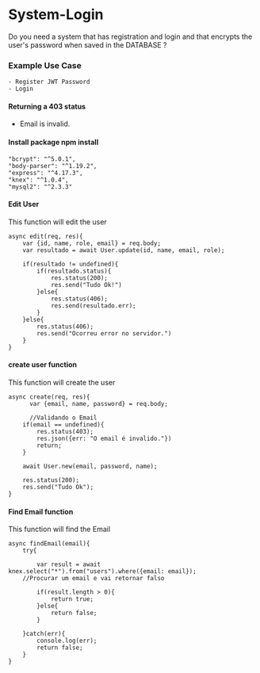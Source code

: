 # System-Login

  Do you need a system that has registration and login and that encrypts the user's password when saved in the DATABASE ?
  
### Example Use Case

    - Register JWT Password
    - Login

#### Returning a 403 status

  - Email is invalid.

#### Install package npm install

    "bcrypt": "^5.0.1",
    "body-parser": "^1.19.2",
    "express": "^4.17.3",
    "knex": "^1.0.4",
    "mysql2": "^2.3.3"

#### Edit User

 <p>This function will edit the user </p>

    async edit(req, res){
        var {id, name, role, email} = req.body;
        var resultado = await User.update(id, name, email, role);

        if(resultado != undefined){
            if(resultado.status){
                res.status(200);
                res.send("Tudo Ok!")  
            }else{
                res.status(406);
                res.send(resultado.err);
            }
        }else{
            res.status(406);
            res.send("Ocorreu error no servidor.")
        }
    }


#### create user function

  <p>This function will create the user</p>

    async create(req, res){
          var {email, name, password} = req.body;

          //Validando o Email
        if(email == undefined){
            res.status(403);
            res.json({err: "O email é invalido."})
            return;
        }
        
        await User.new(email, password, name);

        res.status(200);
        res.send("Tudo Ok");
    }

  
#### Find Email function

  <p>This function will find the Email</p>


    async findEmail(email){
        try{

            var result = await knex.select("*").from("users").where({email: email});
        //Procurar um email e vai retornar falso
            
            if(result.length > 0){
                return true;
            }else{
                return false;
            }

        }catch(err){
            console.log(err);
            return false;
        }
    }

  
 
